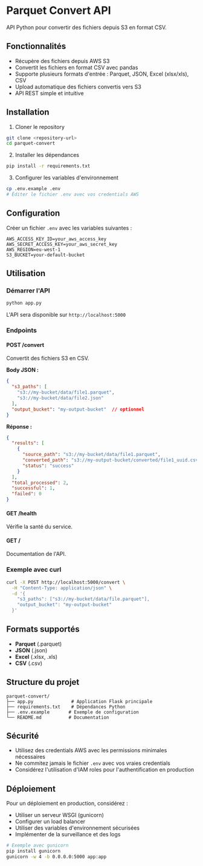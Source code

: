 # Parquet Convert API

API Python pour convertir des fichiers depuis S3 en format CSV.

## Fonctionnalités

- Récupère des fichiers depuis AWS S3
- Convertit les fichiers en format CSV avec pandas
- Supporte plusieurs formats d'entrée : Parquet, JSON, Excel (xlsx/xls), CSV
- Upload automatique des fichiers convertis vers S3
- API REST simple et intuitive

## Installation

1. Cloner le repository
```bash
git clone <repository-url>
cd parquet-convert
```

2. Installer les dépendances
```bash
pip install -r requirements.txt
```

3. Configurer les variables d'environnement
```bash
cp .env.example .env
# Éditer le fichier .env avec vos credentials AWS
```

## Configuration

Créer un fichier `.env` avec les variables suivantes :

```env
AWS_ACCESS_KEY_ID=your_aws_access_key
AWS_SECRET_ACCESS_KEY=your_aws_secret_key
AWS_REGION=eu-west-1
S3_BUCKET=your-default-bucket
```

## Utilisation

### Démarrer l'API

```bash
python app.py
```

L'API sera disponible sur `http://localhost:5000`

### Endpoints

#### POST /convert

Convertit des fichiers S3 en CSV.

**Body JSON :**
```json
{
  "s3_paths": [
    "s3://my-bucket/data/file1.parquet",
    "s3://my-bucket/data/file2.json"
  ],
  "output_bucket": "my-output-bucket"  // optionnel
}
```

**Réponse :**
```json
{
  "results": [
    {
      "source_path": "s3://my-bucket/data/file1.parquet",
      "converted_path": "s3://my-output-bucket/converted/file1_uuid.csv",
      "status": "success"
    }
  ],
  "total_processed": 2,
  "successful": 1,
  "failed": 0
}
```

#### GET /health

Vérifie la santé du service.

#### GET /

Documentation de l'API.

### Exemple avec curl

```bash
curl -X POST http://localhost:5000/convert \
  -H "Content-Type: application/json" \
  -d '{
    "s3_paths": ["s3://my-bucket/data/file.parquet"],
    "output_bucket": "my-output-bucket"
  }'
```

## Formats supportés

- **Parquet** (.parquet)
- **JSON** (.json)
- **Excel** (.xlsx, .xls)
- **CSV** (.csv)

## Structure du projet

```
parquet-convert/
├── app.py              # Application Flask principale
├── requirements.txt    # Dépendances Python
├── .env.example       # Exemple de configuration
└── README.md          # Documentation
```

## Sécurité

- Utilisez des credentials AWS avec les permissions minimales nécessaires
- Ne commitez jamais le fichier `.env` avec vos vraies credentials
- Considérez l'utilisation d'IAM roles pour l'authentification en production

## Déploiement

Pour un déploiement en production, considérez :

- Utiliser un serveur WSGI (gunicorn)
- Configurer un load balancer
- Utiliser des variables d'environnement sécurisées
- Implémenter de la surveillance et des logs

```bash
# Exemple avec gunicorn
pip install gunicorn
gunicorn -w 4 -b 0.0.0.0:5000 app:app
``` 